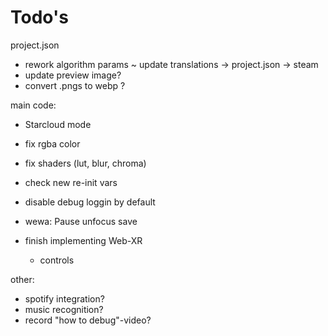 # Todo's

project.json
- rework algorithm params
~ update translations -> project.json -> steam
- update preview image?
- convert .pngs to webp ?


main code:
- Starcloud mode

- fix rgba color 
- fix shaders (lut, blur, chroma)
- check new re-init vars
- disable debug loggin by default
- wewa: Pause unfocus save
- finish implementing Web-XR
	- controls


other:
- spotify integration?
- music recognition?
- record "how to debug"-video? 